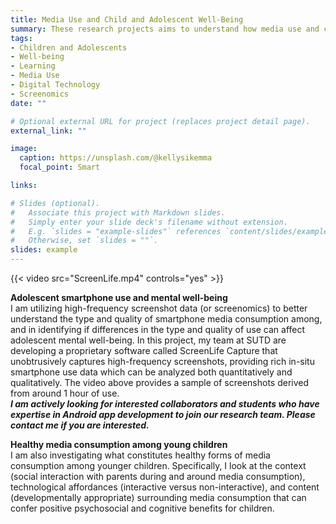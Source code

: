 ```yaml
---
title: Media Use and Child and Adolescent Well-Being
summary: These research projects aims to understand how media use and consumption affect children and adolescents' psychosocial health.
tags:
- Children and Adolescents
- Well-being
- Learning
- Media Use
- Digital Technology
- Screenomics
date: ""

# Optional external URL for project (replaces project detail page).
external_link: ""

image:
  caption: https://unsplash.com/@kellysikemma
  focal_point: Smart

links:

# Slides (optional).
#   Associate this project with Markdown slides.
#   Simply enter your slide deck's filename without extension.
#   E.g. `slides = "example-slides"` references `content/slides/example-slides.md`.
#   Otherwise, set `slides = ""`.
slides: example
---
```


{{< video src="ScreenLife.mp4" controls="yes" >}}

**Adolescent smartphone use and mental well-being** <br/>
I am utilizing high-frequency screenshot data (or screenomics) to better understand the type and quality of smartphone media consumption among, and in identifying if differences in the type and quality of use can affect adolescent mental well-being. In this project, my team at SUTD are developing a proprietary software called ScreenLife Capture that unobtrusively captures high-frequency screenshots, providing rich in-situ smartphone use data which can be analyzed both quantitatively and qualitatively. The video above provides a sample of screenshots derived from around 1 hour of use. <br/>
**_I am actively looking for interested collaborators and students who have expertise in Android app development to join our research team. Please contact me if you are interested._**

**Healthy media consumption among young children** <br/>
I am also investigating what constitutes healthy forms of media consumption among younger children. Specifically, I look at the context (social interaction with parents during and around media consumption), technological affordances (interactive versus non-interactive), and content (developmentally appropriate) surrounding media consumption that can confer positive psychosocial and cognitive benefits for children.
